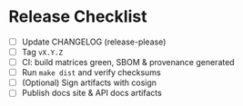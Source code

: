 # Release Checklist
- [ ] Update CHANGELOG (release-please)
- [ ] Tag `vX.Y.Z`
- [ ] CI: build matrices green, SBOM & provenance generated
- [ ] Run `make dist` and verify checksums
- [ ] (Optional) Sign artifacts with cosign
- [ ] Publish docs site & API docs artifacts
